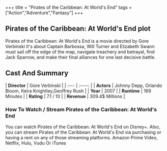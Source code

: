 +++
title = "Pirates of the Caribbean: At World's End"
tags = ["Action","Adventure","Fantasy"]
+++
## Pirates of the Caribbean: At World's End plot
Pirates of the Caribbean: At World's End is a movie directed by Gore Verbinski It's about Captain Barbossa, Will Turner and Elizabeth Swann must sail off the edge of the map, navigate treachery and betrayal, find Jack Sparrow, and make their final alliances for one last decisive battle.
## Cast And Summary
| **Director**      | Gore Verbinski |
    | :---        |    :----:   |
    |  **Actors** | Johnny Depp, Orlando Bloom, Keira Knightley,Geoffrey Rush |
    | **Year**   | 2007    |
    |  **Runtime** | 169 Minutes |
    |  **Rating** | 7.1 / 10 | 
    |  **Revenue** | 309.4$ Millions |
### How To Watch / Stream Pirates of the Caribbean: At World's End
You can watch Pirates of the Caribbean: At World's End on Disney+.
Also, you can stream Pirates of the Caribbean: At World's End via purchasing or having a rent on any of those streaming platforms.
Amazon Prime Video, Netflix, Hulu, Vudu Or iTunes